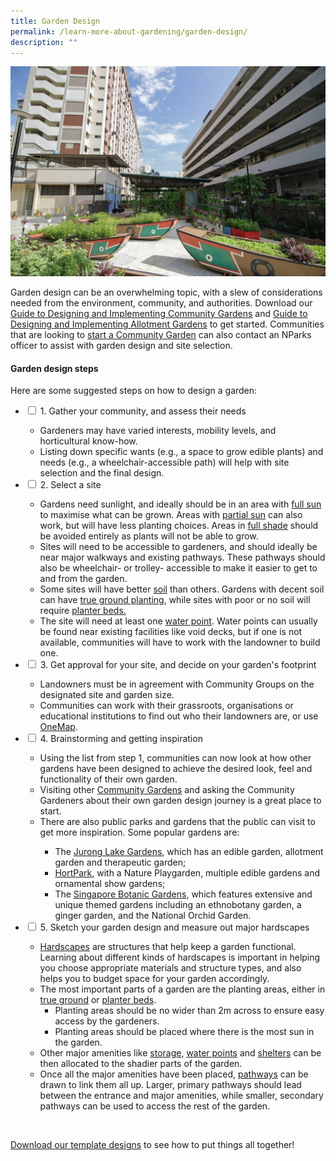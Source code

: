 ```yaml
---
title: Garden Design
permalink: /learn-more-about-gardening/garden-design/
description: ""
---
```

<section>
	<img title="" src="/images/Garden%20design/GardenOfLove_JacChua.jpg">
	<p>Garden design can be an overwhelming topic, with a slew of considerations needed from the environment, community, and authorities. Download our <a href="http://go.gov.sg/guide-to-design-community-gardens">Guide to Designing and&nbsp;Implementing Community Gardens</a> and <a href="http://go.gov.sg/guide-to-design-allotment-gardens">Guide to Designing and Implementing Allotment Gardens</a> to get started. Communities that are looking to <a href="/get-involved/community-gardens/">start a Community Garden</a> can also contact an NParks officer to assist with garden design and site selection. </p>
	<h4>Garden design steps</h4>
	<p>Here are some suggested steps on how to design a garden:</p>
	<ul class="jekyllcodex_accordion">
		<li><input type="checkbox" id="accordion1">
		<label for="accordion1">1. Gather your community, and assess their needs</label><div>
			<ul>
				<li>Gardeners may have varied interests, mobility levels, and horticultural know-how.</li>
				<li>Listing down specific wants (e.g., a space to grow edible plants) and needs (e.g., a wheelchair-accessible path) will help with site selection and the final design.</li>
			</ul>
		</div></li>
		<li><input type="checkbox" id="accordion2">
		<label for="accordion2">2. Select a site</label><div>
			<ul> 
				<li>Gardens need sunlight, and ideally should be in an area with <a href="/page-index/horticulture-techniques/gauging-light/">full sun</a> to maximise what can be grown. Areas with <a href="/page-index/horticulture-techniques/gauging-light/">partial sun</a> can also work, but will have less planting choices. Areas in <a href="/page-index/horticulture-techniques/gauging-light/">full shade</a> should be avoided entirely as plants will not be able to grow. </li>
				<li>Sites will need to be accessible to gardeners, and should ideally be near major walkways and existing pathways. These pathways should also be wheelchair- or trolley- accessible to make it easier to get to and from the garden.</li>
				<li>Some sites will have better <a href="/page-index/horticulture-techniques/soil/">soil</a> than others. Gardens with decent soil can have <a href="/page-index/horticulture-techniques/true-ground/">true ground planting</a>, while sites with poor or no soil will require <a href="/page-index/hardscapes/planter-beds/">planter beds.</a></li>
				<li>The site will need at least one <a href="/page-index/hardscapes/water-points/">water point</a>. Water points can usually be found near existing facilities like void decks, but if one is not available, communities will have to work with the landowner to build one.</li>
			</ul>
		</div></li>
		<li><input type="checkbox" id="accordion3">
		<label for="accordion3">3. Get approval for your site, and decide on your garden's footprint</label><div>
			<ul>
				<li>Landowners must be in agreement with Community Groups on the designated site and garden size.</li>
				<li>Communities can work with their grassroots, organisations or educational institutions to find out who their landowners are, or use <a href="https://www.onemap.gov.sg/">OneMap</a>.
				</li>
			</ul>
		</div></li>
		<li><input type="checkbox" id="accordion4">
		<label for="accordion4">4. Brainstorming and getting inspiration</label><div>
			<ul>
				<li>Using the list from step 1, communities can now look at how other gardens have been designed to achieve the desired look, feel and functionality of their own garden.</li>
				<li>Visiting other <a href="/get-involved/community-gardens/">Community Gardens</a> and asking the Community Gardeners about their own garden design journey is a great place to start.</li>
				<li>There are also public parks and gardens that the public can visit to get more inspiration. Some popular gardens are:</li>
					<ul>
						<li>The <a href="https://www.nparks.gov.sg/juronglakegardens">Jurong Lake Gardens</a>, which has an edible garden, allotment garden and therapeutic garden;</li>
						<li><a href="https://www.nparks.gov.sg/gardens-parks-and-nature/parks-and-nature-reserves/hortpark">HortPark</a>, with a Nature Playgarden, multiple edible gardens and ornamental show gardens;</li>
						<li>The <a href="https://www.nparks.gov.sg/sbg">Singapore Botanic Gardens</a>, which features extensive and unique themed gardens including an ethnobotany garden, a ginger garden, and the National Orchid Garden.</li>
					</ul>
			</ul>
		</div></li>
		<li><input type="checkbox" id="accordion5">
		<label for="accordion5">5. Sketch your garden design and measure out major hardscapes</label><div>
			<ul>
				<li><a href="/page-index/hardscapes/hardscapes/">Hardscapes</a>  are structures that help keep a garden functional. Learning about different kinds of hardscapes is important in helping you choose appropriate materials and structure types, and also helps you to budget space for your garden accordingly.</li><li>The most important parts of a garden are the planting areas, either in <a href="/page-index/horticulture-techniques/true-ground/">true ground</a> or <a href="/page-index/hardscapes/planter-beds/">planter beds</a>.
				<ul>
					<li>Planting areas should be no wider than 2m across to ensure easy access by the gardeners.</li>
					<li>Planting areas should be placed where there is the most sun in the garden. </li>
					</ul>
				</li><li>Other major amenities like <a href="/page-index/hardscapes/storage/">storage</a>, <a href="/page-index/hardscapes/water-points/">water points</a> and <a href="/page-index/hardscapes/shelters/">shelters</a> can be then allocated to the shadier parts of the garden. </li>
				<li>Once all the major amenities have been placed, <a href="/page-index/hardscapes/pathways/">pathways</a> can be drawn to link them all up. Larger, primary pathways should lead between the entrance and major amenities, while smaller, secondary pathways can be used to access the rest of the garden.</li>
			</ul>
		</div></li>
	<ul>
	<br>
</ul></ul></section>
		
<section>
	<p><a download="" href="/files/community%20garden%20template%20designs.pdf">Download our template designs</a> to see how to put things all together!
</p>
	<br>
</section>